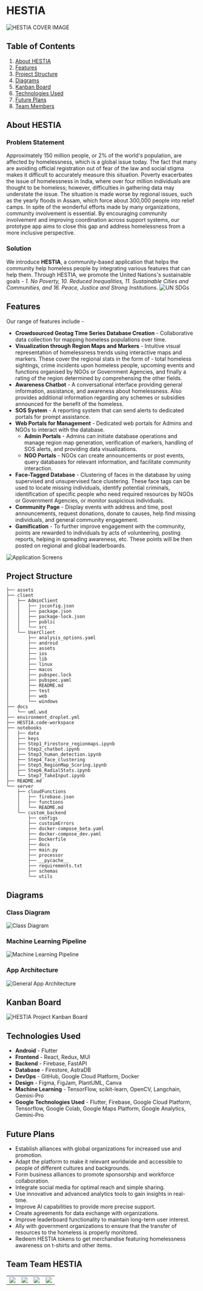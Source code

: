# HESTIA

![HESTIA COVER IMAGE](./assets/cover_image.jpg)

## Table of Contents
1. [About HESTIA](#about-hestia)
2. [Features](#features)
3. [Project Structure](#project-structure)
4. [Diagrams](#diagrams)
5. [Kanban Board](#kanban-board)
6. [Technologies Used](#technologies-used)
7. [Future Plans](#future-plans)
8. [Team Members](#team-hestia)

## About HESTIA

### Problem Statement
Approximately 150 million people, or 2% of the world's population, are affected by homelessness, which is a global issue today. The fact that many are avoiding official registration out of fear of the law and social stigma makes it difficult to accurately measure this situation. Poverty exacerbates the issue of homelessness in India, where over four million individuals are thought to be homeless; however, difficulties in gathering data may understate the issue. The situation is made worse by regional issues, such as the yearly floods in Assam, which force about 300,000 people into relief camps. In spite of the wonderful efforts made by many organizations, community involvement is essential. By encouraging community involvement and improving coordination across support systems, our prototype app aims to close this gap and address homelessness from a more inclusive perspective.
### Solution

We introduce **HESTIA**, a community-based application that helps the community help homeless people by integrating various features that can help them.
Through HESTIA, we promote the United Nations's sustainable goals - _1. No Poverty, 10. Reduced Inequalities, 11. Sustainable Cities and Communities, and 16. Peace, Justice and Strong Institutions_.
![UN SDGs](./assets/UN_SDG_Banner.png)


## Features

Our range of features include -

* **Crowdsourced Geotag Time Series Database Creation** - Collaborative data collection for mapping homeless populations over time.
* **Visualization through Region Maps and Markers** - Intuitive visual representation of homelessness trends using interactive maps and markers. These cover the regional stats in the form of -  total homeless sightings, crime incidents upon homeless people, upcoming events and functions organised by NGOs or Government Agencies, and finally a rating of the region determined by comprehensing the other fields.
* **Awareness Chatbot** - A conversational interface providing general information, assistance, and awareness about homelessness. Also provides additional information regarding any schemes or subsidies announced for the benefit of the homeless.
* **SOS System** - A reporting system that can send alerts to dedicated portals for prompt assistance.
* **Web Portals for Management** - Dedicated web portals for Admins and NGOs to interact with the database.
  * **Admin Portals** - Admins can initiate database operations and manage region map generation, verification of markers, handling of SOS alerts, and providing data visualizations.
  * **NGO Portals** - NGOs can create announcements or post events, query databases for relevant information, and facilitate community interaction.
* **Face-Tagged Database** - Clustering of faces in the database by using supervised and unsupervised face clustering. These face tags can be used to locate missing individuals, identify potential criminals, identification of specific people who need required resources by NGOs or Government Agencies, or monitor suspicious individuals.
* **Community Page** - Display events with address and time, post announcements, request donations, donate to causes, help find missing individuals, and general community engagement.
* **Gamification** - To further improve engagement with the community, points are rewarded to individuals by acts of volunteering, posting reports, helping in spreading awareness, etc. These points will be then posted on regional and global leaderboards.

![Application Screens](./assets/FINAL%20FEATURE%20LIST.png)

## Project Structure
```
├── assets
├── client
│   ├── AdminClient
│   │   ├── jsconfig.json
│   │   ├── package.json
│   │   ├── package-lock.json
│   │   ├── public
│   │   └── src
│   └── UserClient
│       ├── analysis_options.yaml
│       ├── android
│       ├── assets
│       ├── ios
│       ├── lib
│       ├── linux
│       ├── macos
│       ├── pubspec.lock
│       ├── pubspec.yaml
│       ├── README.md
│       ├── test
│       ├── web
│       └── windows
├── docs
│   └── uml.wsd
├── environment_droplet.yml
├── HESTIA.code-workspace
├── notebooks
│   ├── data
│   ├── keys
│   ├── Step1_Firestore_regionmaps.ipynb
│   ├── Step2_chatbot.ipynb
│   ├── Step3_human_detection.ipynb
│   ├── Step4_face_clustering
│   ├── Step5_RegionMap_Scoring.ipynb
│   ├── Step6_RadialStats.ipynb
│   └── Step7_TakeInput.ipynb
├── README.md
└── server
    ├── cloudFunctions
    │   ├── firebase.json
    │   ├── functions
    │   └── README.md
    └── custom_backend
        ├── configs
        ├── custoimErrors
        ├── docker-compose_beta.yaml
        ├── docker-compose_dev.yaml
        ├── Dockerfile
        ├── docs
        ├── main.py
        ├── processor
        ├── __pycache__
        ├── requirements.txt
        ├── schemas
        └── utils
```

## Diagrams

### Class Diagram

![Class Diagram](./assets/class_diagram.png)

### Machine Learning Pipeline
![Machine Learning Pipeline](./assets/ML_Pipeline.png)

### App Architecture
![General App Architecture](./assets/app-arch.png)

## Kanban Board

![HESTIA Project Kanban Board](./assets/HESTIA%20Project%20Kanban%20Board.png)

## Technologies Used
* **Android** - Flutter
* **Frontend** - React, Redux, MUI
* **Backend** - Firebase, FastAPI
* **Database** - Firestore, AstraDB
* **DevOps** - GitHub, Google Cloud Platform, Docker
* **Design** - Figma, FigJam, PlantUML, Canva
* **Machine Learning** - TensorFlow, scikit-learn, OpenCV, Langchain, Gemini-Pro
* **Google Technologies Used** - Flutter, Firebase, Google Cloud Platform, Tensorflow, Google Colab, Google Maps Platform, Google Analytics, Gemini-Pro

## Future Plans
* Establish alliances with global organizations for increased use and promotion.
* Adapt the platform to make it relevant worldwide and accessible to people of different cultures and backgrounds.
* Form business alliances to promote sponsorship and workforce collaboration.
* Integrate social media for optimal reach and simple sharing.
* Use innovative and advanced analytics tools to gain insights in real-time.
* Improve AI capabilities to provide more precise support.
* Create agreements for data exchange with organizations.
* Improve leaderboard functionality to maintain long-term user interest.
* Ally with government organizations to ensure that the transfer of resources to the homeless is properly monitored.
* Redeem HESTIA tokens to get merchandise featuring homelessness awareness on t-shirts and other items.


## Team Team HESTIA
<div>
  <table>
    <tr>
      <td><img src="./assets/Spritan.png" href="https://github.com/Spritan"></td>
      <td><img src="./assets/Krishnabh.png" href="https://github.com/Krishnabh-Das"></td>
      <td><img src="./assets/Pparthiv.png" href="https://github.com/pparthiv"></td>
      <td><img src="./assets/Tirthankar03.png" href="https://github.com/Tirthankar03"></td>
    </tr>
  </table>
</div>
